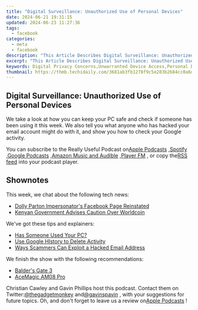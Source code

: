 ```yaml
---
title: "Digital Surveillance: Unauthorized Use of Personal Devices"
date: 2024-06-21 19:31:15
updated: 2024-06-23 11:27:36
tags:
  - facebook
categories:
  - meta
  - facebook
description: "This Article Describes Digital Surveillance: Unauthorized Use of Personal Devices"
excerpt: "This Article Describes Digital Surveillance: Unauthorized Use of Personal Devices"
keywords: Digital Privacy Concerns,Unwarranted Device Access,Personal Data Theft,Surveillance Overreach,Intrusive Tech Practices,Cyber Spying Risks,Illegal Tracking Devices
thumbnail: https://thmb.techidaily.com/3681ab3fb1278f9c5e283b2684cc0a6da110630db6256e6386dbd78a8fb134b9.jpg
---
```


## Digital Surveillance: Unauthorized Use of Personal Devices

 We take a look at how you can keep your PC safe and check if someone has been using it this week. We also tell you what anyone who has hacked your email account might do with it, and show you how to check your Google activity.

 You can subscribe to the Really Useful Podcast on[Apple Podcasts](https://podcasts.apple.com/gb/podcast/the-really-useful-podcast/id1437847131?mt=2) ,[Spotify](https://open.spotify.com/show/283gDxLd6OTNEpRq6tN7ha) ,[Google Podcasts](https://www.google.com/podcasts?feed=aHR0cHM6Ly9hbmNob3IuZm0vcy8zMWJlNDcwL3BvZGNhc3QvcnNz) ,[Amazon Music and Audible](https://music.amazon.co.uk/podcasts/20ab73d4-5da2-46c7-a17f-dc6eb39bdb48/The-Really-Useful-Podcast) ,[Player FM](https://player.fm/series/the-really-useful-podcast-2491856) , or copy the[RSS feed](https://feeds.transistor.fm/the-really-useful-podcast) into your podcast player.

## Shownotes

This week, we chat about the following tech news:

* [Dolly Parton Impersonator's Facebook Page Reinstated](https://www.bbc.co.uk/news/uk-england-south-yorkshire-66395280)
* [Kenyan Government Advises Caution Over Worldcoin](https://www.bbc.co.uk/news/world-africa-66383325)

We've got these tips and explainers:

* [Has Someone Used Your PC?](https://www.makeuseof.com/tag/has-someone-used-your-pc-3-ways-to-check/)
* [Use Google HIstory to Delete Activity](https://www.makeuseof.com/google-history-delete-all-my-activity/)
* [Ways Scammers Can Exploit a Hacked Email Address](https://www.makeuseof.com/tag/5-ways-your-email-address-can-be-exploited-by-scammers/)

We finish the show with the following recommendations:

* [Balder's Gate 3](https://baldursgate3.game/)
* [AceMagic AM08 Pro](https://www.acemagic.com/collections/mini-pc/products/ace-am08-pro-amd-ryzen-9%E2%84%A2-6900hx)

 Christian Cawley and Gavin Phillips host this podcast. Contact them on Twitter:[@thegadgetmonkey](https://twitter.com/thegadgetmonkey) and[@gavinspavin](https://twitter.com/gavinspavin) , with your suggestions for future topics. Oh, and don't forget to leave us a review on[Apple Podcasts](http://podcasts.apple.com/gb/podcast/the-really-useful-podcast/id1437847131?mt=2) !


<ins class="adsbygoogle"
     style="display:block"
     data-ad-format="autorelaxed"
     data-ad-client="ca-pub-7571918770474297"
     data-ad-slot="1223367746"></ins>



<ins class="adsbygoogle"
     style="display:block"
     data-ad-client="ca-pub-7571918770474297"
     data-ad-slot="8358498916"
     data-ad-format="auto"
     data-full-width-responsive="true"></ins>
